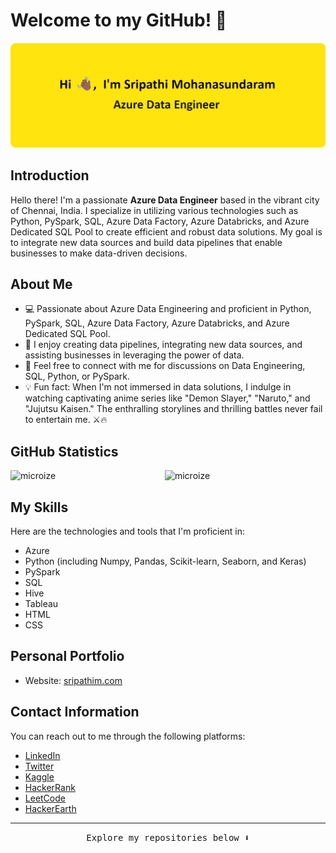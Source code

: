 # Welcome to my GitHub! 👋

<p align="center">
  <img src="sripathi_data_engineer_header_img.png">
</p>


## Introduction

Hello there! I'm a passionate **Azure Data Engineer** based in the vibrant city of Chennai, India. I specialize in utilizing various technologies such as Python, PySpark, SQL, Azure Data Factory, Azure Databricks, and Azure Dedicated SQL Pool to create efficient and robust data solutions. My goal is to integrate new data sources and build data pipelines that enable businesses to make data-driven decisions.


## About Me

- 💻 Passionate about Azure Data Engineering and proficient in Python, PySpark, SQL, Azure Data Factory, Azure Databricks, and Azure Dedicated SQL Pool.
- 🌱 I enjoy creating data pipelines, integrating new data sources, and assisting businesses in leveraging the power of data.
- 💬 Feel free to connect with me for discussions on Data Engineering, SQL, Python, or PySpark.
- 💡 Fun fact: When I'm not immersed in data solutions, I indulge in watching captivating anime series like "Demon Slayer," "Naruto," and "Jujutsu Kaisen." The enthralling storylines and thrilling battles never fail to entertain me. ⚔️🔥


## GitHub Statistics

<div style="display: flex; flex-direction: row;">
<img style="height: auto; width: 49%;" src="https://github-readme-stats.vercel.app/api?username=microize&show_icons=true&title_color=010100&icon_color=010100&text_color=010100&bg_color=f7df1e&locale=en&hide_border=true" alt="microize" />
<img  style="height: auto; width: 49%;" src="https://github-readme-streak-stats.herokuapp.com/?user=microize&theme=Javascript" alt="microize" />
</div>


## My Skills

Here are the technologies and tools that I'm proficient in:

- Azure
- Python (including Numpy, Pandas, Scikit-learn, Seaborn, and Keras)
- PySpark
- SQL
- Hive
- Tableau
- HTML
- CSS


## Personal Portfolio

- Website: [sripathim.com](https://sripathim.com/)


## Contact Information

You can reach out to me through the following platforms:

- [LinkedIn](https://www.linkedin.com/in/sripathi-mohanasundaram/)
- [Twitter](https://twitter.com/sripathimohana1/)
- [Kaggle](https://www.kaggle.com/microize)
- [HackerRank](https://www.hackerrank.com/3sripathi)
- [LeetCode](https://www.leetcode.com/3sripathi)
- [HackerEarth](https://www.hackerearth.com/@sripathi3)

---

<p align="center"><samp>
Explore my repositories below ⬇️  
</samp></p
